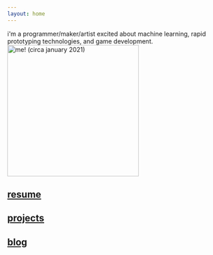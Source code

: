 ```yaml
---
layout: home
---
```

i'm a programmer/maker/artist excited about machine learning, rapid prototyping technologies, and game development.
<img src="../assets/me.jpg" alt="me! (circa january 2021)" width="300"/>

## [resume](../assets/resume)
## [projects](./projects)
## [blog](./blog)


